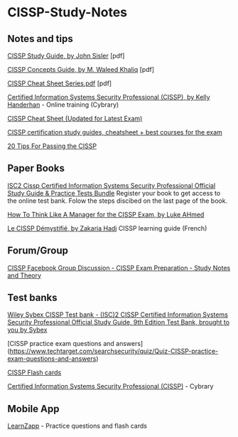 # CISSP-Study-Notes
## Notes and tips
[CISSP Study Guide, by John Sisler](https://isc2rduchapter.org/wp-content/uploads/2019/02/CISSP.pdf) [pdf]

[CISSP Concepts Guide, by M. Waleed Khaliq](https://www.linkedin.com/posts/waleedkhaliq_cissp-concepts-guide-activity-7104044972546437120-DF1f/) [pdf]

[CISSP Cheat Sheet Series.pdf](https://github.com/amar3181/awesome-CISSP/files/7920273/CISSP.Cheat.Sheet.Series.pdf) [pdf]

[Certified Information Systems Security Professional (CISSP), by Kelly Handerhan](https://app.cybrary.it/browse/course/cissp) - Online training (Cybrary)

[CISSP Cheat Sheet (Updated for Latest Exam)](https://www.stationx.net/cissp-cheat-sheet/)

[CISSP certification study guides, cheatsheet + best courses for the exam](https://www.comparitech.com/blog/information-security/cissp-certification-courses/)

[20 Tips For Passing the CISSP](https://www.studynotesandtheory.com/single-post/20-tips-for-passing-the-cissp/)


## Paper Books

[ISC2 Cissp Certified Information Systems Security Professional Official Study Guide & Practice Tests Bundle](https://amzn.eu/d/0hgxmXdL) Register your book to get access to the online test bank. Folow the steps discibed on the last page of the book. 

[How To Think Like A Manager for the CISSP Exam, by Luke AHmed](https://amzn.eu/d/01pPBPIR) 

[Le CISSP Démystifié, by  Zakaria Hadj](https://amzn.eu/d/0hTuo1zx) CISSP learning guide (French)


## Forum/Group

[CISSP Facebook Group Discussion - CISSP Exam Preparation - Study Notes and Theory](https://www.facebook.com/groups/1525346961013038) 

## Test banks

[Wiley Sybex CISSP Test bank - (ISC)2 CISSP Certified Information Systems Security Professional Official Study Guide, 9th Edition Test Bank, brought to you by Sybex](https://app.admission-tests.wiley.com/pv5/v8/5/app/isc2/786238cisspsg9e.html?#welcome)

[CISSP practice exam questions and answers] (https://www.techtarget.com/searchsecurity/quiz/Quiz-CISSP-practice-exam-questions-and-answers)

[CISSP Flash cards](https://quizlet.com/357439636/cissp-flash-cards/)

[Certified Information Systems Security Professional (CISSP)](https://app.cybrary.it/browse/certification-prep/certified-information-systems-security-professional-cissp) - Cybrary

## Mobile App

[LearnZapp](https://www.learnzapp.com/apps/cissp/) - Practice questions and flash cards
